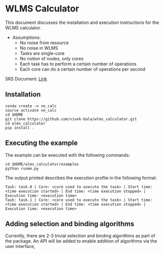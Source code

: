 # WLMS Calculator

This document discusses the installation and execution instructions
for the WLMS calculator.

* Assumptions:
  * No noise from resource
  * No noise in WLMS
  * Tasks are single-core
  * No notion of nodes, only cores
  * Each task has to perform a certain number of operations
  * Each core can do a certain number of operations per second

SRS Document: [Link](ttps://docs.google.com/document/d/1g--pYhwbrSz8m2XrJJcEpc3w8EcNSufa_GrJhrKdfn4/edit)

## Installation

```
conda create -n ve_calc
source activate ve_calc
cd $HOME
git clone https://github.com/vivek-bala/wlms_calculator.git
cd wlms_calculator
pip install .
```

## Executing the example

The example can be executed with the following commands:

```
cd $HOME/wlms_calculator/examples
python runme.py
```

The output printed describes the execution profile in the following
format:

```
Task: task.0 | Core: <core used to execute the task> | Start time: <time execution started> | End time: <time execution stopped> | Execution time: <execution time>
Task: task.1 | Core: <core used to execute the task> | Start time: <time execution started> | End time: <time execution stopped> | Execution time: <execution time>
```

## Adding selection and binding algorithms

Currently, there are 2-3 trivial selection and binding algorithms as part of
the package. An API will be added to enable addition of algorithms via the
user interface,